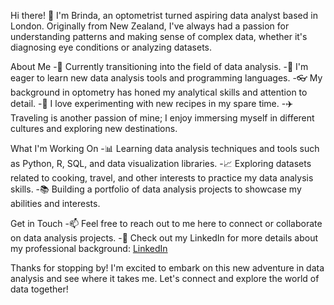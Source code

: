 Hi there! 👋
I'm Brinda, an optometrist turned aspiring data analyst based in London. Originally from New Zealand, I've always had a passion for understanding patterns and making sense of complex data, whether it's diagnosing eye conditions or analyzing datasets.

About Me
-🔭 Currently transitioning into the field of data analysis.
-🌱 I'm eager to learn new data analysis tools and programming languages.
-👓 My background in optometry has honed my analytical skills and attention to detail.
-🍳 I love experimenting with new recipes in my spare time.
-✈️ Traveling is another passion of mine; I enjoy immersing myself in different cultures and exploring new destinations.

What I'm Working On
-📊 Learning data analysis techniques and tools such as Python, R, SQL, and data visualization libraries.
-📈 Exploring datasets related to cooking, travel, and other interests to practice my data analysis skills.
-📚 Building a portfolio of data analysis projects to showcase my abilities and interests.

Get in Touch
-📫 Feel free to reach out to me here to connect or collaborate on data analysis projects.
-💼 Check out my LinkedIn for more details about my professional background: [LinkedIn](https://www.linkedin.com/in/brinda-mamidi/)

Thanks for stopping by! I'm excited to embark on this new adventure in data analysis and see where it takes me. Let's connect and explore the world of data together!
